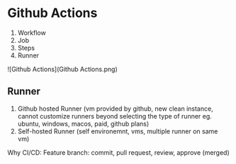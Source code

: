 # Github Actions
1. Workflow
2. Job
3. Steps
4. Runner

![Github Actions](Github Actions.png)

## Runner
1. Github hosted Runner (vm provided by github, new clean instance, cannot customize runners beyond selecting the type of runner eg. ubuntu, windows, macos, paid, github plans)
2. Self-hosted Runner (self environemnt, vms, multiple runner on same vm)

Why CI/CD:
Feature branch:
commit, pull request, review, approve (merged)